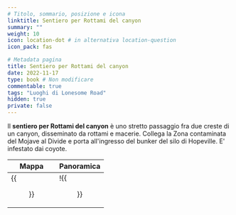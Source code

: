 ```yaml
---
# Titolo, sommario, posizione e icona
linktitle: Sentiero per Rottami del canyon
summary: ""
weight: 10
icon: location-dot # in alternativa location-question
icon_pack: fas

# Metadata pagina
title: Sentiero per Rottami del canyon
date: 2022-11-17
type: book # Non modificare
commentable: true
tags: "Luoghi di Lonesome Road"
hidden: true
private: false
---
```


<div class="fnv">

Il **sentiero per Rottami del canyon** è uno stretto passaggio fra due creste di un canyon, disseminato da rottami e macerie. Collega la Zona contaminata del Mojave al Divide e porta all'ingresso del bunker del silo di Hopeville. E' infestato dai coyote.

| Mappa | Panoramica |
| ----- | ---------- |
| {{<figure src="fnv/Pass_Canyon_Wreckage_loc.webp">}}      |   !{{<figure src="fnv/Pass_to_Canyon_Wreckage.webp">}}         | 

</div>


